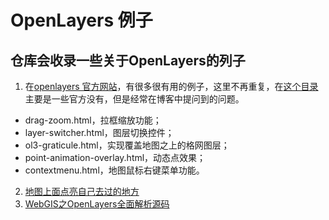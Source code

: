 # OpenLayers 例子


## 仓库会收录一些关于OpenLayers的列子
1. 在[openlayers 官方网站](http://openlayers.org/en/latest/examples)，有很多很有用的例子，这里不再重复，在[这个目录](https://github.com/cqzhlei/OpenLayersDemo/tree/master/openlayersextend)主要是一些官方没有，但是经常在博客中提问到的问题。
- drag-zoom.html，拉框缩放功能；
- layer-switcher.html，图层切换控件；
- ol3-graticule.html，实现覆盖地图之上的格网图层；
- point-animation-overlay.html，动态点效果；
- contextmenu.html，地图鼠标右键菜单功能。
2. [地图上面点亮自己去过的地方](https://github.com/abruzzi/places-ive-been)
3. [WebGIS之OpenLayers全面解析源码](https://github.com/cqzhlei/OpenLayersDemo/tree/master/WebGIS%E4%B9%8BOpenLayers%E5%85%A8%E9%9D%A2%E8%A7%A3%E6%9E%90%E6%BA%90%E7%A0%81)
